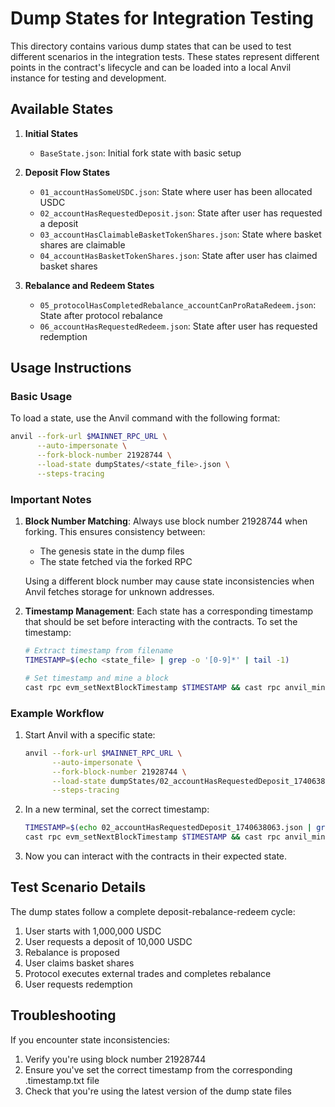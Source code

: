 # Dump States for Integration Testing

This directory contains various dump states that can be used to test different scenarios in the integration tests. These states represent different points in the contract's lifecycle and can be loaded into a local Anvil instance for testing and development.

## Available States

1. **Initial States**

   - `BaseState.json`: Initial fork state with basic setup

2. **Deposit Flow States**

   - `01_accountHasSomeUSDC.json`: State where user has been allocated USDC
   - `02_accountHasRequestedDeposit.json`: State after user has requested a deposit
   - `03_accountHasClaimableBasketTokenShares.json`: State where basket shares are claimable
   - `04_accountHasBasketTokenShares.json`: State after user has claimed basket shares

3. **Rebalance and Redeem States**
   - `05_protocolHasCompletedRebalance_accountCanProRataRedeem.json`: State after protocol rebalance
   - `06_accountHasRequestedRedeem.json`: State after user has requested redemption

## Usage Instructions

### Basic Usage

To load a state, use the Anvil command with the following format:

```bash
anvil --fork-url $MAINNET_RPC_URL \
      --auto-impersonate \
      --fork-block-number 21928744 \
      --load-state dumpStates/<state_file>.json \
      --steps-tracing
```

### Important Notes

1. **Block Number Matching**: Always use block number 21928744 when forking. This ensures consistency between:

   - The genesis state in the dump files
   - The state fetched via the forked RPC

   Using a different block number may cause state inconsistencies when Anvil fetches storage for unknown addresses.

2. **Timestamp Management**: Each state has a corresponding timestamp that should be set before interacting with the contracts. To set the timestamp:

   ```bash
   # Extract timestamp from filename
   TIMESTAMP=$(echo <state_file> | grep -o '[0-9]*' | tail -1)

   # Set timestamp and mine a block
   cast rpc evm_setNextBlockTimestamp $TIMESTAMP && cast rpc anvil_mine
   ```

### Example Workflow

1. Start Anvil with a specific state:

   ```bash
   anvil --fork-url $MAINNET_RPC_URL \
         --auto-impersonate \
         --fork-block-number 21928744 \
         --load-state dumpStates/02_accountHasRequestedDeposit_1740638063.json \
         --steps-tracing
   ```

2. In a new terminal, set the correct timestamp:

   ```bash
   TIMESTAMP=$(echo 02_accountHasRequestedDeposit_1740638063.json | grep -o '[0-9]*' | tail -1)
   cast rpc evm_setNextBlockTimestamp $TIMESTAMP && cast rpc anvil_mine
   ```

3. Now you can interact with the contracts in their expected state.

## Test Scenario Details

The dump states follow a complete deposit-rebalance-redeem cycle:

1. User starts with 1,000,000 USDC
2. User requests a deposit of 10,000 USDC
3. Rebalance is proposed
4. User claims basket shares
5. Protocol executes external trades and completes rebalance
6. User requests redemption

## Troubleshooting

If you encounter state inconsistencies:

1. Verify you're using block number 21928744
2. Ensure you've set the correct timestamp from the corresponding .timestamp.txt file
3. Check that you're using the latest version of the dump state files
